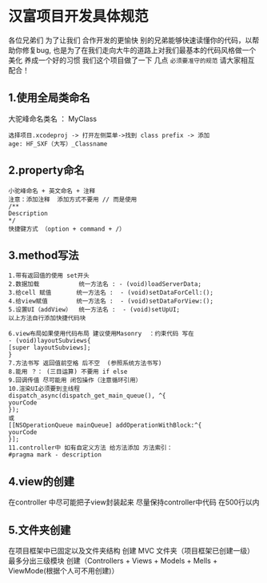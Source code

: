 # 汉富项目开发具体规范
各位兄弟们 为了让我们 合作开发的更愉快 别的兄弟能够快速读懂你的代码，以帮助你修复bug, 也是为了在我们走向大牛的道路上对我们最基本的代码风格做一个美化 养成一个好的习惯 我们这个项目做了一下 几点 `必须要准守的规范` 请大家相互配合！
## 1.使用全局类命名
大驼峰命名类名 ： MyClass
```
选择项目.xcodeproj -> 打开左侧菜单->找到 class prefix -> 添加 
age: HF_SXF（大写）_Classname
```
## 2.property命名
```
小驼峰命名 + 英文命名 + 注释
注意：添加注释  添加方式不要用 // 而是使用
/**
Description
*/  
快捷键方式 （option + command + /）
```
## 3.method写法
```
1.带有返回值的使用 set开头
2.数据加载           统一方法名 : - (void)loadServerData;
3.给cell 赋值       统一方法名 :  - (void)setDataForCell:();
4.给view赋值        统一方法名 :  - (void)setDataForView:();
5.设置UI（addView）  统一方法名 :  - (void)setUpUI;
以上方法自行添加快捷代码块

6.view布局如果使用代码布局 建议使用Masonry  ：约束代码 写在 
- (void)layoutSubviews{
[super layoutSubviews];
}
7.方法书写 返回值前空格 后不空  (参照系统方法书写) 
8.能用 ？： (三目运算) 不要用 if else 
9.回调传值 尽可能用 闭包操作（注意循环引用）
10.渲染UI必须要到主线程
dispatch_async(dispatch_get_main_queue(), ^{
yourCode
});
或
[[NSOperationQueue mainQueue] addOperationWithBlock:^{
yourCode
}];
11.controller中 如有自定义方法 给方法添加 方法索引：
#pragma mark - description

```
## 4.view的创建
在controller 中尽可能把子view封装起来 尽量保持controller中代码 在500行以内
## 5.文件夹创建
在项目框架中已固定以及文件夹结构 创建 MVC 文件夹（项目框架已创建一级）
最多分出三级模块 创建（Controllers + Views + Models + Mells + ViewMode(根据个人可不用创建)）





